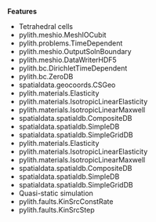 
**Features**

* Tetrahedral cells
* pylith.meshio.MeshIOCubit
* pylith.problems.TimeDependent
* pylith.meshio.OutputSolnBoundary
* pylith.meshio.DataWriterHDF5
* pylith.bc.DirichletTimeDependent
* pylith.bc.ZeroDB
* spatialdata.geocoords.CSGeo
* pylith.materials.Elasticity
* pylith.materials.IsotropicLinearElasticity
* pylith.materials.IsotropicLinearMaxwell
* spatialdata.spatialdb.CompositeDB
* spatialdata.spatialdb.SimpleDB
* spatialdata.spatialdb.SimpleGridDB
* pylith.materials.Elasticity
* pylith.materials.IsotropicLinearElasticity
* pylith.materials.IsotropicLinearMaxwell
* spatialdata.spatialdb.CompositeDB
* spatialdata.spatialdb.SimpleDB
* spatialdata.spatialdb.SimpleGridDB
* Quasi-static simulation
* pylith.faults.KinSrcConstRate
* pylith.faults.KinSrcStep
